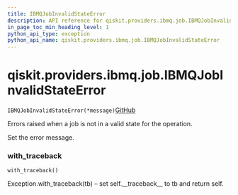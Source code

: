 ```yaml
---
title: IBMQJobInvalidStateError
description: API reference for qiskit.providers.ibmq.job.IBMQJobInvalidStateError
in_page_toc_min_heading_level: 1
python_api_type: exception
python_api_name: qiskit.providers.ibmq.job.IBMQJobInvalidStateError
---
```


<span id="qiskit-providers-ibmq-job-ibmqjobinvalidstateerror" />

# qiskit.providers.ibmq.job.IBMQJobInvalidStateError

<span id="qiskit.providers.ibmq.job.IBMQJobInvalidStateError" />

`IBMQJobInvalidStateError(*message)`[GitHub](https://github.com/qiskit/qiskit-ibmq-provider/tree/stable/0.12/qiskit/providers/ibmq/job/exceptions.py "view source code")

Errors raised when a job is not in a valid state for the operation.

Set the error message.

### with\_traceback

<span id="qiskit.providers.ibmq.job.IBMQJobInvalidStateError.with_traceback" />

`with_traceback()`

Exception.with\_traceback(tb) – set self.\_\_traceback\_\_ to tb and return self.

